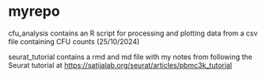 # myrepo

cfu_analysis contains an R script for processing and plotting data from a csv file containing CFU counts (25/10/2024)

seurat_tutorial contains a rmd and md file with my notes from following the Seurat tutorial at https://satijalab.org/seurat/articles/pbmc3k_tutorial
